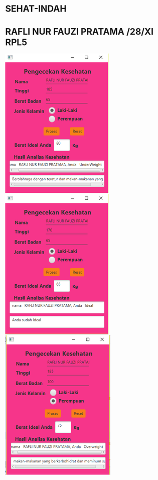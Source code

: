 # SEHAT-INDAH
# RAFLI NUR FAUZI PRATAMA /28/XI RPL5

![alt text](https://github.com/raflinurfauzi/SEHAT-INDAH/blob/master/11.PNG)
![alt text](https://github.com/raflinurfauzi/SEHAT-INDAH/blob/master/kedua.PNG)
![alt text](https://github.com/raflinurfauzi/SEHAT-INDAH/blob/master/33.PNG)
